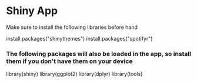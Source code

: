 # Shiny App

Make sure to install the following libraries before hand

install.packages("shinythemes")
install.packages("spotifyr")

### The following packages will also be loaded in the app, so install them if you don't have them on your device
library(shiny)
library(ggplot2)
library(dplyr)
library(tools)
